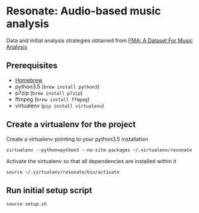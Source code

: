 # Resonate: Audio-based music analysis

Data and initial analysis strategies obtained from [FMA: A Dataset For Music Analysis](https://github.com/mdeff/fma)

## Prerequisites

* [Homebrew](https://brew.sh/)
* python3.5 (`brew install python3`)
* p7zip (`brew install p7zip`)
* ffmpeg (`brew install ffmpeg`)
* virtualenv (`pip install virtualenv`)

## Create a virtualenv for the project

Create a virtualenv pointing to your python3.5 installation

`virtualenv --python=python3 --no-site-packages ~/.virtualenv/resonate`

Activate the virtualenv so that all dependencies are installed within it

`source ~/.virtualenv/resonate/bin/activate`

## Run initial setup script
`source setup.sh`
